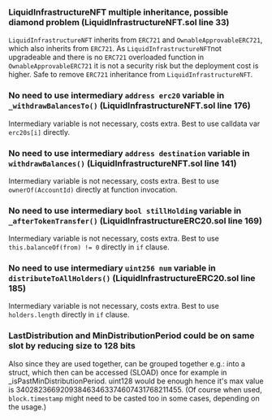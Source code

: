 ### LiquidInfrastructureNFT multiple inheritance, possible diamond problem (LiquidInfrastructureNFT.sol line 33)

`LiquidInfrastructureNFT` inherits from `ERC721` and `OwnableApprovableERC721`, which also inherits from `ERC721`. As  `LiquidInfrastructureNFT`not upgradeable and there is no `ERC721` overloaded function in `OwnableApprovableERC721` it is not a security risk but the deployment cost is higher. Safe to remove `ERC721` inheritance from `LiquidInfrastructureNFT`.

### No need to use intermediary `address erc20` variable in `_withdrawBalancesTo()` (LiquidInfrastructureNFT.sol line 176)
Intermediary variable is not necessary, costs extra. Best to use calldata var `erc20s[i]` directly.

### No need to use intermediary `address destination` variable in `withdrawBalances()` (LiquidInfrastructureNFT.sol line 141)
Intermediary variable is not necessary, costs extra. Best to use `ownerOf(AccountId)` directly at function invocation.

### No need to use intermediary `bool stillHolding` variable in `_afterTokenTransfer()` (LiquidInfrastructureERC20.sol line 169)
Intermediary variable is not necessary, costs extra. Best to use `this.balanceOf(from) != 0` directly in `if` clause.

### No need to use intermediary `uint256 num` variable in `distributeToAllHolders()` (LiquidInfrastructureERC20.sol line 185)
Intermediary variable is not necessary, costs extra. Best to use `holders.length` directly in `if` clause.

### LastDistribution and MinDistributionPeriod could be on same slot by reducing size to 128 bits
Also since they are used together, can be grouped together e.g.: into a struct, which then can be accessed (SLOAD) once for example in _isPastMinDistributionPeriod. uint128 would be enough hence it's max value is 340282366920938463463374607431768211455. (Of course when used, `block.timestamp` might need to be casted too in some cases, depending on the usage.)